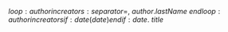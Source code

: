 $loop:author in creators:separator=,$ $author.lastName$ $endloop:author in creators$$if:date$($date$)$endif:date$. *$title$*
